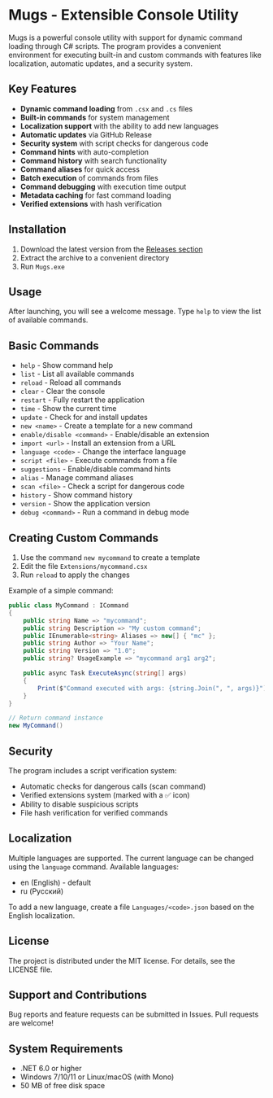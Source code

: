# Mugs - Extensible Console Utility

Mugs is a powerful console utility with support for dynamic command loading through C# scripts. The program provides a convenient environment for executing built-in and custom commands with features like localization, automatic updates, and a security system.

## Key Features

* **Dynamic command loading** from `.csx` and `.cs` files  
* **Built-in commands** for system management  
* **Localization support** with the ability to add new languages  
* **Automatic updates** via GitHub Release  
* **Security system** with script checks for dangerous code  
* **Command hints** with auto-completion  
* **Command history** with search functionality  
* **Command aliases** for quick access  
* **Batch execution** of commands from files  
* **Command debugging** with execution time output  
* **Metadata caching** for fast command loading  
* **Verified extensions** with hash verification  

## Installation

1. Download the latest version from the [Releases section](https://github.com/shead0shead/mugs/releases)  
2. Extract the archive to a convenient directory  
3. Run `Mugs.exe`  

## Usage

After launching, you will see a welcome message. Type `help` to view the list of available commands.  

## Basic Commands

* `help` - Show command help  
* `list` - List all available commands  
* `reload` - Reload all commands  
* `clear` - Clear the console  
* `restart` - Fully restart the application  
* `time` - Show the current time  
* `update` - Check for and install updates  
* `new <name>` - Create a template for a new command  
* `enable/disable <command>` - Enable/disable an extension  
* `import <url>` - Install an extension from a URL  
* `language <code>` - Change the interface language  
* `script <file>` - Execute commands from a file  
* `suggestions` - Enable/disable command hints  
* `alias` - Manage command aliases  
* `scan <file>` - Check a script for dangerous code  
* `history` - Show command history  
* `version` - Show the application version  
* `debug <command>` - Run a command in debug mode  

## Creating Custom Commands

1. Use the command `new mycommand` to create a template  
2. Edit the file `Extensions/mycommand.csx`  
3. Run `reload` to apply the changes  

Example of a simple command:  

```csharp
public class MyCommand : ICommand
{
    public string Name => "mycommand";
    public string Description => "My custom command";
    public IEnumerable<string> Aliases => new[] { "mc" };
    public string Author => "Your Name";
    public string Version => "1.0";
    public string? UsageExample => "mycommand arg1 arg2";

    public async Task ExecuteAsync(string[] args)
    {
        Print($"Command executed with args: {string.Join(", ", args)}");
    }
}

// Return command instance
new MyCommand()
```

## Security

The program includes a script verification system:

* Automatic checks for dangerous calls (scan command)
* Verified extensions system (marked with a ✅ icon)
* Ability to disable suspicious scripts
* File hash verification for verified commands

## Localization

Multiple languages are supported. The current language can be changed using the `language` command. Available languages:

* en (English) - default
* ru (Русский)

To add a new language, create a file `Languages/<code>.json` based on the English localization.

## License

The project is distributed under the MIT license. For details, see the LICENSE file.

## Support and Contributions

Bug reports and feature requests can be submitted in Issues. Pull requests are welcome!

## System Requirements

* .NET 6.0 or higher
* Windows 7/10/11 or Linux/macOS (with Mono)
* 50 MB of free disk space